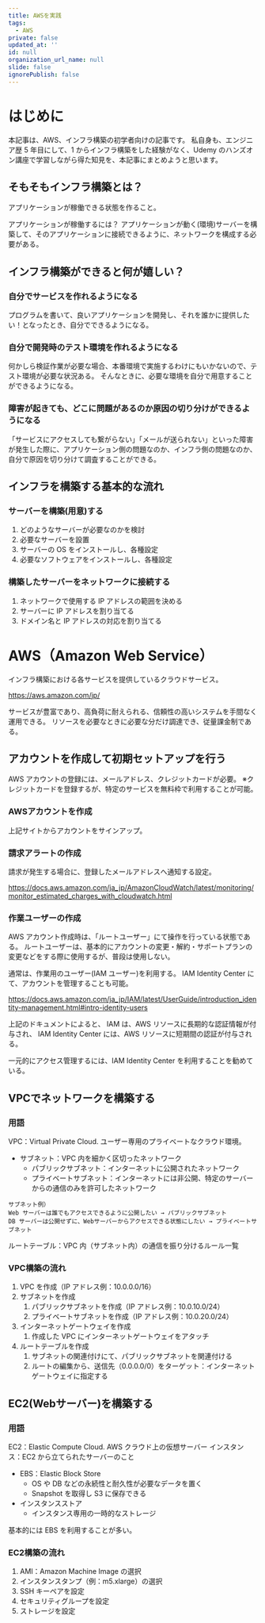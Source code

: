 ```yaml
---
title: AWSを実践
tags:
  - AWS
private: false
updated_at: ''
id: null
organization_url_name: null
slide: false
ignorePublish: false
---
```



# はじめに

本記事は、AWS、インフラ構築の初学者向けの記事です。
私自身も、エンジニア歴 5 年目にして、1 からインフラ構築をした経験がなく、Udemy のハンズオン講座で学習しながら得た知見を、本記事にまとめようと思います。

## そもそもインフラ構築とは？

アプリケーションが稼働できる状態を作ること。

アプリケーションが稼働するには？
アプリケーションが動く(環境)サーバーを構築して、そのアプリケーションに接続できるように、ネットワークを構成する必要がある。

## インフラ構築ができると何が嬉しい？

### 自分でサービスを作れるようになる

プログラムを書いて、良いアプリケーションを開発し、それを誰かに提供したい！となったとき、自分でできるようになる。

### 自分で開発時のテスト環境を作れるようになる

何かしら検証作業が必要な場合、本番環境で実施するわけにもいかないので、テスト環境が必要な状況ある。
そんなときに、必要な環境を自分で用意することができるようになる。

### 障害が起きても、どこに問題があるのか原因の切り分けができるようになる

「サービスにアクセスしても繋がらない」「メールが送られない」といった障害が発生した際に、アプリケーション側の問題なのか、インフラ側の問題なのか、自分で原因を切り分けて調査することができる。

## インフラを構築する基本的な流れ

### サーバーを構築(用意)する

1. どのようなサーバーが必要なのかを検討
2. 必要なサーバーを設置
3. サーバーの OS をインストールし、各種設定
4. 必要なソフトウェアをインストールし、各種設定

### 構築したサーバーをネットワークに接続する

1. ネットワークで使用する IP アドレスの範囲を決める
2. サーバーに IP アドレスを割り当てる
3. ドメイン名と IP アドレスの対応を割り当てる

# AWS（Amazon Web Service）

インフラ構築における各サービスを提供しているクラウドサービス。

https://aws.amazon.com/jp/

サービスが豊富であり、高負荷に耐えられる、信頼性の高いシステムを手間なく運用できる。
リソースを必要なときに必要な分だけ調達でき、従量課金制である。

## アカウントを作成して初期セットアップを行う

AWS アカウントの登録には、メールアドレス、クレジットカードが必要。
※クレジットカードを登録するが、特定のサービスを無料枠で利用することが可能。

### AWSアカウントを作成

上記サイトからアカウントをサインアップ。

### 請求アラートの作成

請求が発生する場合に、登録したメールアドレスへ通知する設定。

https://docs.aws.amazon.com/ja_jp/AmazonCloudWatch/latest/monitoring/monitor_estimated_charges_with_cloudwatch.html

### 作業ユーザーの作成

AWS アカウント作成時は、「ルートユーザー」にて操作を行っている状態である。
ルートユーザーは、基本的にアカウントの変更・解約・サポートプランの変更などをする際に使用するが、普段は使用しない。

通常は、作業用のユーザー(IAM ユーザー)を利用する。
IAM Identity Center にて、アカウントを管理することも可能。

https://docs.aws.amazon.com/ja_jp/IAM/latest/UserGuide/introduction_identity-management.html#intro-identity-users

上記のドキュメントによると、
IAM は、AWS リソースに長期的な認証情報が付与され、
IAM Identity Center には、AWS リソースに短期間の認証が付与される。

一元的にアクセス管理するには、IAM Identity Center を利用することを勧めている。

## VPCでネットワークを構築する

### 用語

VPC：Virtual Private Cloud. ユーザー専用のプライベートなクラウド環境。

- サブネット：VPC 内を細かく区切ったネットワーク
  - パブリックサブネット：インターネットに公開されたネットワーク
  - プライベートサブネット：インターネットには非公開、特定のサーバーからの通信のみを許可したネットワーク

```text
サブネット例）
Web サーバーは誰でもアクセスできるように公開したい → パブリックサブネット
DB サーバーは公開せずに、Webサーバーからアクセスできる状態にしたい → プライベートサブネット
```

ルートテーブル：VPC 内（サブネット内）の通信を振り分けるルール一覧

### VPC構築の流れ

1. VPC を作成（IP アドレス例：10.0.0.0/16）
2. サブネットを作成
   1. パブリックサブネットを作成（IP アドレス例：10.0.10.0/24）
   2. プライベートサブネットを作成（IP アドレス例：10.0.20.0/24）
3. インターネットゲートウェイを作成
   1. 作成した VPC にインターネットゲートウェイをアタッチ
4. ルートテーブルを作成
   1. サブネットの関連付けにて、パブリックサブネットを関連付ける
   2. ルートの編集から、送信先（0.0.0.0/0）をターゲット：インターネットゲートウェイに指定する

## EC2(Webサーバー)を構築する

### 用語

EC2：Elastic Compute Cloud. AWS クラウド上の仮想サーバー
インスタンス：EC2 から立てられたサーバーのこと

- EBS：Elastic Block Store
  - OS や DB などの永続性と耐久性が必要なデータを置く
  - Snapshot を取得し S3 に保存できる
- インスタンスストア
  - インスタンス専用の一時的なストレージ

基本的には EBS を利用することが多い。

### EC2構築の流れ

1. AMI：Amazon Machine Image の選択
2. インスタンスタンプ（例：m5.xlarge）の選択
3. SSH キーペアを設定
4. セキュリティグループを設定
5. ストレージを設定

